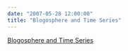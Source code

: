```yaml
---
date: "2007-05-28 12:00:00"
title: "Blogosphere and Time Series"
---
```


[Blogosphere and Time Series](/lemire/blog/2007/05-28-blogosphere-and-time-series)

